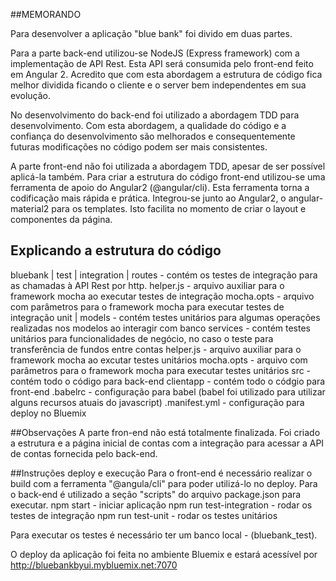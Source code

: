 ##MEMORANDO

Para desenvolver a aplicação "blue bank" foi divido em duas partes.

Para a parte back-end utilizou-se NodeJS (Express framework) com a implementação de API Rest. Esta API será consumida pelo front-end feito em Angular 2.
Acredito que com esta abordagem a estrutura de código fica melhor dividida ficando o cliente e o server bem independentes em sua evolução.

No desenvolvimento do back-end foi utilizado a abordagem TDD para desenvolvimento. Com esta abordagem, a qualidade do código e a confiança do
desenvolvimento são melhorados e consequentemente futuras modificações no código podem ser mais consistentes.

A parte front-end não foi utilizada a abordagem TDD, apesar de ser possível aplicá-la também. Para criar a estrutura do código front-end utilizou-se uma
ferramenta de apoio do Angular2 (@angular/cli). Esta ferramenta torna a codificação mais rápida e prática.
Integrou-se junto ao Angular2, o angular-material2 para os templates. Isto facilita no momento de criar o layout e componentes da página.

## Explicando a estrutura do código
bluebank
	|
	test
	   |
	   integration
		           |
			         routes - contém os testes de integração para as chamadas à API Rest por http.
			         helper.js - arquivo auxiliar para o framework mocha ao executar testes de integração
			         mocha.opts - arquivo com parâmetros para o framework mocha para executar testes de integração
	   unit
		    |
		    models - contém testes unitários para algumas operações realizadas nos modelos ao interagir com banco
		    services - contém testes unitários para funcionalidades de negócio, no caso o teste para transferência de fundos entre contas
		    helper.js - arquivo auxiliar para o framework mocha ao excutar testes unitários
		    mocha.opts - arquivo com parâmetros para o framework mocha para executar testes unitários
	src -	contém todo o código para back-end
	clientapp - contém todo o códgio para front-end
  .babelrc - configuração para babel (babel foi utilizado para utilizar alguns recursos atuais do javascript)
  .manifest.yml - configuração para deploy no Bluemix

##Observações
A parte fron-end não está totalmente finalizada. Foi criado a estrutura e a página inicial de contas com a integração para acessar a API de contas fornecida pelo back-end.


##Instruções deploy e execução
Para o front-end é necessário realizar o build com a ferramenta "@angula/cli" para poder utilizá-lo no deploy.
Para o back-end é utilizado a seção "scripts" do arquivo package.json para executar.
  npm start - iniciar aplicação
	npm run test-integration - rodar os testes de integração
  npm run test-unit - rodar os testes unitários

Para executar os testes é necessário ter um banco local - (bluebank_test).

O deploy da aplicação foi feita no ambiente Bluemix e estará acessível por
http://bluebankbyui.mybluemix.net:7070
